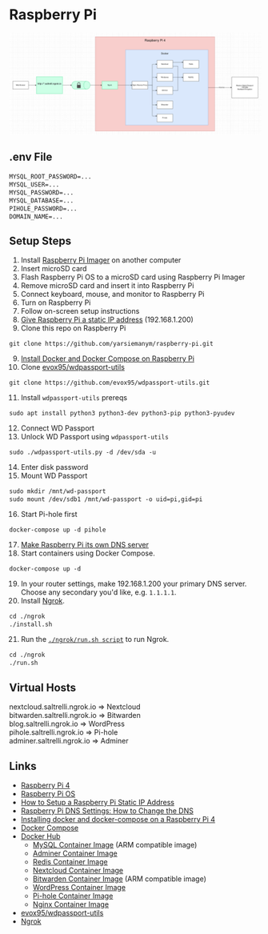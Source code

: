 # Raspberry Pi

![Diagram](./diagrams/raspberry-pi.png)

## .env File

```
MYSQL_ROOT_PASSWORD=...
MYSQL_USER=...
MYSQL_PASSWORD=...
MYSQL_DATABASE=...
PIHOLE_PASSWORD=...
DOMAIN_NAME=...
```

## Setup Steps

1. Install [Raspberry Pi Imager](https://www.raspberrypi.org/downloads/) on another computer
2. Insert microSD card
3. Flash Raspberry Pi OS to a microSD card using Raspberry Pi Imager
4. Remove microSD card and insert it into Raspberry Pi
5. Connect keyboard, mouse, and monitor to Raspberry Pi
6. Turn on Raspberry Pi
7. Follow on-screen setup instructions
8. [Give Raspberry Pi a static IP address](https://pimylifeup.com/raspberry-pi-static-ip-address/) (192.168.1.200)
9. Clone this repo on Raspberry Pi

```
git clone https://github.com/yarsiemanym/raspberry-pi.git
```

9. [Install Docker and Docker Compose on Raspberry Pi](https://www.zuidwijk.com/blog/installing-docker-and-docker-compose-on-a-raspberry-pi-4/)
10. Clone [evox95/wdpassport-utils](https://github.com/evox95/wdpassport-utils)

```
git clone https://github.com/evox95/wdpassport-utils.git
```

11. Install `wdpassport-utils` prereqs

```
sudo apt install python3 python3-dev python3-pip python3-pyudev
```

12. Connect WD Passport
13. Unlock WD Passport using `wdpassport-utils`

```
sudo ./wdpassport-utils.py -d /dev/sda -u
```
14.  Enter disk password
15.  Mount WD Passport

```
sudo mkdir /mnt/wd-passport
sudo mount /dev/sdb1 /mnt/wd-passport -o uid=pi,gid=pi
```

16. Start Pi-hole first

```
docker-compose up -d pihole
```

17. [Make Raspberry Pi its own DNS server](https://pimylifeup.com/raspberry-pi-dns-settings/)
18. Start containers using Docker Compose.

```
docker-compose up -d
```

19.  In your router settings, make 192.168.1.200 your primary DNS server.  Choose any secondary you'd like, e.g. `1.1.1.1`.
20.  Install [Ngrok](https://www.ngrok.com).

```
cd ./ngrok
./install.sh
```

21.  Run the [`./ngrok/run.sh script`](./ngrok/install.sh) to run Ngrok.

```
cd ./ngrok
./run.sh
```

## Virtual Hosts

nextcloud.saltrelli.ngrok.io => Nextcloud  
bitwarden.saltrelli.ngrok.io => Bitwarden  
blog.saltrelli.ngrok.io => WordPress  
pihole.saltrelli.ngrok.io => Pi-hole  
adminer.saltrelli.ngrok.io => Adminer  

## Links

- [Raspberry Pi 4](https://www.raspberrypi.org/products/raspberry-pi-4-model-b/)
- [Raspberry Pi OS](https://www.raspberrypi.org/downloads/)
- [How to Setup a Raspberry Pi Static IP Address](https://pimylifeup.com/raspberry-pi-static-ip-address/)
- [Raspberry Pi DNS Settings: How to Change the DNS](https://pimylifeup.com/raspberry-pi-dns-settings/)
- [Installing docker and docker-compose on a Raspberry Pi 4](https://www.zuidwijk.com/blog/installing-docker-and-docker-compose-on-a-raspberry-pi-4/)
- [Docker Compose](https://docs.docker.com/compose/)
- [Docker Hub](https://hub.docker.com)
  - [MySQL Container Image](https://hub.docker.com/r/beercan1989/arm-mysql) (ARM compatible image)
  - [Adminer Container Image](https://hub.docker.com/_/adminer)
  - [Redis Container Image](https://hub.docker.com/_/redis)
  - [Nextcloud Container Image](https://hub.docker.com/_/nextcloud)
  - [Bitwarden Container Image](https://hub.docker.com/r/bitwardenrs/server) (ARM compatible image)
  - [WordPress Container Image](https://hub.docker.com/_/wordpress/)
  - [Pi-hole Container Image](https://hub.docker.com/r/pihole/pihole)
  - [Nginx Container Image](https://hub.docker.com/_/nginx)
- [evox95/wdpassport-utils](https://github.com/evox95/wdpassport-utils)
- [Ngrok](https://www.ngrok.com)